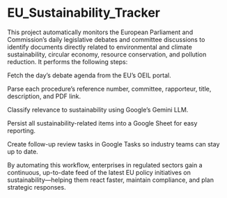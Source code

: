 # EU_Sustainability_Tracker
This project automatically monitors the European Parliament and Commission’s daily legislative debates and committee discussions to identify documents directly related to environmental and climate sustainability, circular economy, resource conservation, and pollution reduction. It performs the following steps:

Fetch the day’s debate agenda from the EU’s OEIL portal.

Parse each procedure’s reference number, committee, rapporteur, title, description, and PDF link.

Classify relevance to sustainability using Google’s Gemini LLM.

Persist all sustainability-related items into a Google Sheet for easy reporting.

Create follow-up review tasks in Google Tasks so industry teams can stay up to date.

By automating this workflow, enterprises in regulated sectors gain a continuous, up-to-date feed of the latest EU policy initiatives on sustainability—helping them react faster, maintain compliance, and plan strategic responses.
